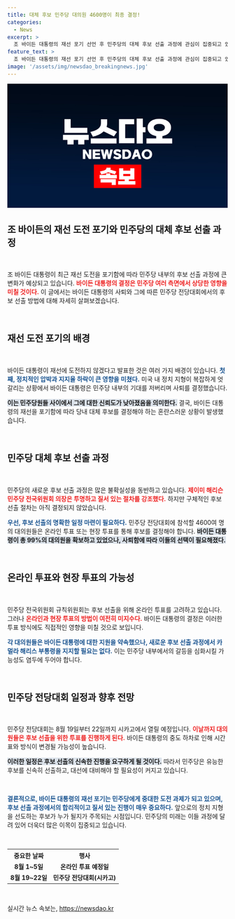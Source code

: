 ```yaml
---
title: 대체 후보 민주당 대의원 4600명이 최종 결정!
categories:
  - News
excerpt: >
  조 바이든 대통령의 재선 포기 선언 후 민주당의 대체 후보 선출 과정에 관심이 집중되고 있다. 대의원들이 새로운 선택을 해야 하는 상황 속, 후보 결정 방식은 여전히 불투명하다. 민주당의 운명이 어떻게 전개될지 귀추가 주목된다!
feature_text: >
  조 바이든 대통령의 재선 포기 선언 후 민주당의 대체 후보 선출 과정에 관심이 집중되고 있다. 대의원들이 새로운 선택을 해야 하는 상황 속, 후보 결정 방식은 여전히 불투명하다. 민주당의 운명이 어떻게 전개될지 귀추가 주목된다!
image: '/assets/img/newsdao_breakingnews.jpg'
---
```


<p><img src="/assets/img/newsdao_breakingnews.jpg" alt="firstkoreanews 속보" /></p>

<h2 data-ke-size="size26">조 바이든의 재선 도전 포기와 민주당의 대체 후보 선출 과정</h2>

<p data-ke-size="size16">&nbsp;</p>

<p>조 바이든 대통령이 최근 재선 도전을 포기함에 따라 민주당 내부의 후보 선출 과정에 큰 변화가 예상되고 있습니다. <b><span style="color: #ee2323;">바이든 대통령의 결정은 민주당 여러 측면에서 상당한 영향을 미칠 것이다.</span></b> 이 글에서는 바이든 대통령의 사퇴와 그에 따른 민주당 전당대회에서의 후보 선출 방법에 대해 자세히 살펴보겠습니다.</p>

<p data-ke-size="size16">&nbsp;</p>

<h2 data-ke-size="size26">재선 도전 포기의 배경</h2>

<p data-ke-size="size16">&nbsp;</p>

<p>바이든 대통령이 재선에 도전하지 않겠다고 발표한 것은 여러 가지 배경이 있습니다. <b><span style="color: #1a5490;">첫째, 정치적인 압박과 지지율 하락이 큰 영향을 미쳤다.</span></b> 미국 내 정치 지형이 복잡하게 엇갈리는 상황에서 바이든 대통령은 민주당 내부의 기대를 저버리며 사퇴를 결정했습니다.</p>

<p><b><span style="background-color: #21538527;">이는 민주당원들 사이에서 그에 대한 신뢰도가 낮아졌음을 의미한다.</span></b> 결국, 바이든 대통령의 재선을 포기함에 따라 당내 대체 후보를 결정해야 하는 혼란스러운 상황이 발생했습니다.</p>

<p data-ke-size="size16">&nbsp;</p>

<h2 data-ke-size="size26">민주당 대체 후보 선출 과정</h2>

<p data-ke-size="size16">&nbsp;</p>

<p>민주당의 새로운 후보 선출 과정은 많은 불확실성을 동반하고 있습니다. <b><span style="color: #ee2323;">제이미 해리슨 민주당 전국위원회 의장은 투명하고 질서 있는 절차를 강조했다.</span></b> 하지만 구체적인 후보 선출 절차는 아직 결정되지 않았습니다.</p>

<p><b><span style="color: #1a5490;">우선, 후보 선출의 명확한 일정 마련이 필요하다.</span></b> 민주당 전당대회에 참석할 4600여 명의 대의원들은 온라인 투표 또는 현장 투표를 통해 후보를 결정해야 합니다. <b><span style="background-color: #21538527;">바이든 대통령이 총 99%의 대의원을 확보하고 있었으나, 사퇴함에 따라 이들의 선택이 필요해졌다.</span></b></p>

<p data-ke-size="size16">&nbsp;</p>

<h2 data-ke-size="size26">온라인 투표와 현장 투표의 가능성</h2>

<p data-ke-size="size16">&nbsp;</p>

<p>민주당 전국위원회 규칙위원회는 후보 선출을 위해 온라인 투표를 고려하고 있습니다. 그러나 <b><span style="color: #ee2323;">온라인과 현장 투표의 방법이 여전히 미지수다.</span></b> 바이든 대통령의 결정은 이러한 투표 방식에도 직접적인 영향을 미칠 것으로 보입니다.</p>

<p><b><span style="color: #1a5490;">각 대의원들은 바이든 대통령에 대한 지원을 약속했으나, 새로운 후보 선출 과정에서 카멀라 해리스 부통령을 지지할 필요는 없다.</span></b> 이는 민주당 내부에서의 갈등을 심화시킬 가능성도 염두에 두어야 합니다.</p>

<p data-ke-size="size16">&nbsp;</p>

<h2 data-ke-size="size26">민주당 전당대회 일정과 향후 전망</h2>

<p data-ke-size="size16">&nbsp;</p>

<p>민주당 전당대회는 8월 19일부터 22일까지 시카고에서 열릴 예정입니다. <b><span style="color: #ee2323;">이날까지 대의원들은 후보 선출을 위한 투표를 진행하게 된다.</span></b> 바이든 대통령의 중도 하차로 인해 시간표와 방식이 변경될 가능성이 높습니다.</p>

<p><b><span style="background-color: #21538527;">이러한 일정은 후보 선출의 신속한 진행을 요구하게 될 것이다.</span></b> 따라서 민주당은 유능한 후보를 신속히 선출하고, 대선에 대비해야 할 필요성이 커지고 있습니다.</p>

<p data-ke-size="size16">&nbsp;</p>

<p><b><span style="color: #1a5490;">결론적으로, 바이든 대통령의 재선 포기는 민주당에게 중대한 도전 과제가 되고 있으며, 후보 선출 과정에서의 합리적이고 질서 있는 진행이 매우 중요하다.</span></b> 앞으로의 정치 지형을 선도하는 후보가 누가 될지가 주목되는 시점입니다. 민주당의 미래는 이들 과정에 달려 있어 더욱더 많은 이목이 집중되고 있습니다.</p>

<p data-ke-size="size16">&nbsp;</p>

<table>
<tr>
    <th>중요한 날짜</th>
    <th>행사</th>
</tr>
<tr>
    <td style="text-align: center; height: 17px;"><b>8월 1~5일</b></td>
    <td style="text-align: center; height: 17px;"><b>온라인 투표 예정일</b></td>
</tr>
<tr>
    <td style="text-align: center; height: 17px;"><b>8월 19~22일</b></td>
    <td style="text-align: center; height: 17px;"><b>민주당 전당대회(시카고)</b></td>
</tr>
</table>

<p data-ke-size="size16">&nbsp;</p>
실시간 뉴스 속보는, <a href="https://newsdao.kr" rel="dofollow">https://newsdao.kr</a>


